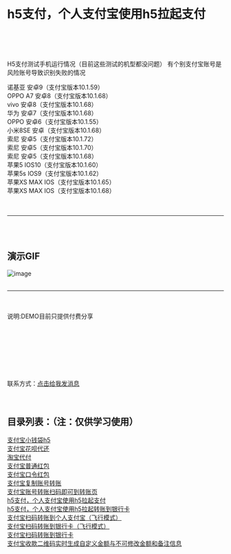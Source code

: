 # h5支付，个人支付宝使用h5拉起支付
<br/>
<br/>
<br/>
<br/>
H5支付测试手机运行情况（目前这些测试的机型都没问题）
有个别支付宝账号是风险账号导致识别失败的情况

诺基亚 安卓9（支付宝版本10.1.59）<br/>
OPPO A7 安卓8（支付宝版本10.1.68）<br/>
vivo 安卓8（支付宝版本10.1.68）<br/>
华为 安卓7（支付宝版本10.1.68）<br/>
OPPO 安卓6（支付宝版本10.1.55）<br/>
小米8SE 安卓（支付宝版本10.1.68）<br/>
索尼 安卓5（支付宝版本10.1.72）<br/>
索尼 安卓5（支付宝版本10.1.70）<br/>
索尼 安卓5（支付宝版本10.1.68）<br/>
苹果5 IOS10（支付宝版本10.1.60）<br/>
苹果5s IOS9（支付宝版本10.1.62）<br/>
苹果XS MAX IOS（支付宝版本10.1.65）<br/>
苹果XS MAX IOS（支付宝版本10.1.68）<br/>
<br/>
<br/>
<hr/>
<br/>
<br/>

演示GIF
--

![image](http://apppay.xyz.com/index/githubimg/h5pay/h5pay.gif)
<br/>
<br/>
<hr/>
<br/>
<br/>
说明:DEMO目前只提供付费分享
<br/>
<br/>
<br/>
<br/>
<br/>
<br/>
<br/>
<br/>
<br/>
联系方式：<a target="_blank" href="http://apppay.xyz/qq.html">点击给我发消息</a>
<br/>
<br/>
<br/>

目录列表：（注：仅供学习使用）<br/>
--
<a target="_blank" href="#">支付宝小钱袋h5</a><br/>
<a target="_blank" href="#">支付宝花呗代还</a><br/>
<a target="_blank" href="#">淘宝代付</a><br/>
<a target="_blank" href="#">支付宝普通红包</a><br/>
<a target="_blank" href="#">支付宝口令红包</a><br/>
<a target="_blank" href="#">支付宝复制账号转账</a><br/>
<a target="_blank" href="#">支付宝账号转账扫码即可到转账页</a><br/>
<a target="_blank" href="#">h5支付，个人支付宝使用h5拉起支付</a><br/>
<a target="_blank" href="#">h5支付，个人支付宝使用h5拉起转账到银行卡</a><br/>
<a target="_blank" href="#">支付宝扫码转账到个人支付宝（飞行模式）</a><br/>
<a target="_blank" href="#">支付宝扫码转账到银行卡（飞行模式）</a><br/>
<a target="_blank" href="#">支付宝扫码转账到银行卡</a><br/>
<a target="_blank" href="#">支付宝收款二维码实时生成自定义金额与不可修改金额和备注信息</a><br/>





